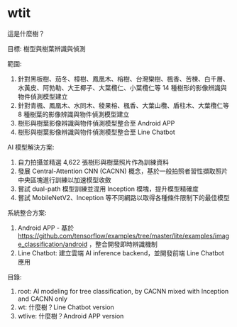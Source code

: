 # wtit
這是什麼樹？

目標: 樹型與樹葉辨識與偵測

範圍:
1. 針對黑板樹、茄冬、樟樹、鳳凰木、榕樹、台灣欒樹、楓香、苦楝、白千層、水黃皮、阿勃勒、大王椰子、大葉欖仁、小葉欖仁等 14 種樹形的影像辨識與物件偵測模型建立
2. 針對青楓、鳳凰木、水同木、稜果榕、楓香、大葉山欖、盾柱木、大葉欖仁等 8 種樹葉的影像辨識與物件偵測模型建立
3. 樹形與樹葉影像辨識與物件偵測模型整合至 Android APP
4. 樹形與樹葉影像辨識與物件偵測模型整合至 Line Chatbot

AI 模型解決方案:
1. 自力拍攝並精選 4,622 張樹形與樹葉照片作為訓練資料
2. 發展 Central-Attention CNN (CACNN) 概念，基於一般拍照者習性擷取照片中央區塊進行訓練以加速模型收斂
3. 嘗試 dual-path 模型訓練並混用 Inception 模塊，提升模型精確度
4. 嘗試 MobileNetV2、Inception 等不同網路以取得各種條件限制下的最佳模型

系統整合方案:
1. Android APP - 基於 https://github.com/tensorflow/examples/tree/master/lite/examples/image_classification/android ，整合開發即時辨識機制
2. Line Chatbot: 建立雲端 AI inference backend，並開發前端 Line Chatbot 應用

目錄:
1. root: AI modeling for tree classification, by CACNN mixed with Inception and CACNN only
2. wt: 什麼樹？Line Chatbot version
3. wtlive: 什麼樹？Android APP version
